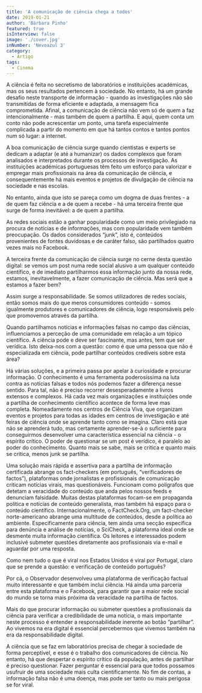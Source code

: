 ```yaml
---
title: 'A comunicação de ciência chega a todos'
date: 2019-01-21
author: 'Bárbara Pinho'
featured: true
isInterview: false
image: './cover.jpg'
inNumber: 'Nevoazul 3'
category:
  - Artigo
tags:
  - Cinema
---
```


A ciência é feita no secretismo de laboratórios e instituições académicas, mas os seus resultados pertencem à sociedade. No entanto, há um grande desafio neste transporte de informação - quando as investigações não são transmitidas de forma eficiente e adaptada, a mensagem fica comprometida. Afinal, a comunicação de ciência não vem só de quem a faz intencionalmente - mas também de quem a partilha. E aqui, quem conta um conto não pode acrescentar um ponto, uma tarefa especialmente complicada a partir do momento em que há tantos contos e tantos pontos num só lugar: a internet.

A boa comunicação de ciência surge quando cientistas e experts se dedicam a adaptar (e até a humanizar) os dados complexos que foram analisados e interpretados durante os processos de investigação. As instituições académicas portuguesas têm feito um esforço para valorizar e empregar mais profissionais na área da comunicação de ciência, e consequentemente há mais eventos e projetos de divulgação de ciência na sociedade e nas escolas.

No entanto, ainda que isto se pareça como um dogma de duas frentes - a de quem faz ciência e a de quem a recebe - há uma terceira frente que surge de forma inevitável: a de quem a partilha.

As redes sociais estão a ganhar popularidade como um meio privilegiado na procura de notícias e de informações, mas com popularidade vem também preocupação. Os dados considerados “junk”, isto é, conteúdos provenientes de fontes duvidosas e de caráter falso, são partilhados quatro vezes mais no Facebook.

A terceira frente da comunicação de ciência surge no cerne desta questão digital: se vemos um post numa rede social alusivo a um qualquer conteúdo científico, e de imediato partilharmos essa informação junto da nossa rede, estamos, inevitavelmente, a fazer comunicação de ciência. Mas será que a estamos a fazer bem?

Assim surge a responsabilidade. Se somos utilizadores de redes sociais, então somos mais do que meros consumidores conteúdo - somos igualmente produtores e comunicadores de ciência, logo responsáveis pelo que promovemos através da partilha.

Quando partilhamos notícias e informações falsas no campo das ciências, influenciamos a perceção de uma comunidade em relação a um tópico científico. A ciência pode e deve ser fascinante, mas antes, tem que ser verídica. Isto deixa-nos com a questão: como é que uma pessoa que não é especializada em ciência, pode partilhar conteúdos credíveis sobre esta área?

Há várias soluções, e a primeira passa por apelar à curiosidade e procurar informação. O conhecimento é uma ferramenta poderosíssima na luta contra as notícias falsas e todos nós podemos fazer a diferença nesse sentido. Para tal, não é preciso recorrer desesperadamente a livros extensos e complexos. Há cada vez mais organizações e instituições onde a partilha de conhecimento científico acontece de forma leve mas completa. Nomeadamente nos centros de Ciência Viva, que organizam eventos e projetos para todas as idades em centros de investigação e até feiras de ciência onde se aprende tanto como se imagina. Claro está que não se aprenderá tudo, mas certamente aprender-se-à o suficiente para conseguirmos desenvolver uma característica essencial na ciência - o espírito crítico. O poder de questionar se um post é verídico, é paralelo ao poder do conhecimento. Quanto mais se sabe, mais se critica e quanto mais se critica, menos junk se partilha.

Uma solução mais rápida e assertiva para a partilha de informação certificada abrange os fact-checkers (em português, “verificadores de factos”), plataformas onde jornalistas e profissionais de comunicação criticam notícias virais, mas questionáveis. Funcionam como polígrafos que detetam a veracidade do conteúdo que anda pelos nossos feeds e denunciam falsidade. Muitas destas plataformas focam-se em propaganda política e notícias de conteúdo generalista, mas também há espaço para o conteúdo científico. Internacionalmente, o FactCheck.Org, um fact-checker norte-americano abrange uma multitude de conteúdos, desde a política ao ambiente. Especificamente para ciência, tem ainda uma secção específica para denúncia e análise de notícias, o SciCheck, a plataforma ideal onde se desmente muita informação científica. Os leitores e interessados podem inclusivé submeter questões diretamente aos profissionais via e-mail e aguardar por uma resposta.

Como nem tudo o que é viral nos Estados Unidos é viral por Portugal, claro que se prende a questão: e verificação de conteúdo português?

Por cá, o Observador desenvolveu uma plataforma de verificação factual muito interessante e que também inclui ciência. Há ainda uma parceria entre esta plataforma e o Facebook, para garantir que a maior rede social do mundo se torna mais próxima da veracidade na partilha de factos.

Mais do que procurar informação ou submeter questões a profissionais da ciência para verificar a credibilidade de uma notícia, o mais importante neste processo é entender a responsabilidade inerente ao botão “partilhar”. Ao vivemos na era digital é essencial percebermos que vivemos também na era da responsabilidade digital.

A ciência que se faz em laboratórios precisa de chegar à sociedade de forma perceptível, e esse é o trabalho dos comunicadores de ciência. No entanto, há que despertar o espírito crítico da população, antes de partilhar é preciso questionar. Fazer perguntar é essencial para que todos possamos usufruir de uma sociedade mais culta cientificamente. No fim de contas, a informação falsa não é uma doença, mas pode ser tanto ou mais perigosa se for viral.
